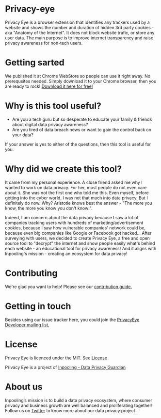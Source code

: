 # Privacy-eye
Privacy Eye is a browser extension that identifies any trackers used by a website and shows the number and duration of hidden 3rd party cookies - aka "Anatomy of the Internet". It does not block website trafic, or store any user data. The main purpose is to improve internet transparency and raise privacy awareness for non-tech users. 

# Getting sarted
We published it at Chrome WebStore so people can use it right away. No prerequsites needed. Simply download it to your Chrome browser, then you are ready to rock! [Download it here for free!](https://inpooling.com/blog/privacy-eye-free-and-open-source-browser-extension-for-data-privacy/) 

# Why is this tool useful?
- Are you a tech guru but so desperate to educate your family & friends about digital data privacy awareness?
- Are you tired of data breach news or want to gain the control back on your data?

If your answer is yes to either of the questions, then this tool is useful for you.

# Why did we create this tool?
It came from my personal experience. A close friend asked me why I wanted to work on data privacy. For her, most people do not even care about it. She was not the first one who told me this. Even myself, before getting into the cyber world, I was not that much into data privacy. But I definitely do now. Why? Aristotle knows best the answer - "The more you know, the more you know you don't know!". 

Indeed, I am concern about the data privacy because I saw a lot of companies tracking users with hundreds of marketing/advertisement cookies, because I saw how vulnerable companies' network could be, because even big companies like Google or Facebook got hacked... After surveying with users, we decided to create Privacy Eye, a free and open source tool to "decrypt" the internet and show people easily what's behind each website - an educational tool for privacy awareness!
And it aligns with Inpooling's mission - creating an ecosystem for data privacy!

# Contributing
We're glad you want to help! Please see our [contribution guide.](https://github.com/Dan-inpooling/Privacy-eye/blob/master/CONTRIBUTING.md)

# Getting in touch
Besides using our issue tracker here, you could join the [PrivacyEye Developer mailing list.](https://groups.google.com/a/inpooling.com/d/forum/privacyeye)

# License
Privacy Eye is licenced under the MIT. See [License](https://github.com/Dan-inpooling/Privacy-eye/blob/master/LICENSE)

Privacy Eye is a project of [Inpooling - Data Privacy Guardian](https://inpooling.com/welcome)

# About us
Inpooling’s mission is to build a data privacy ecosystem, where consumer privacy and business growth are well balanced and proliferating together! Follow us on [Twitter](https://twitter.com/inpooling) to know more about our data privacy project .

